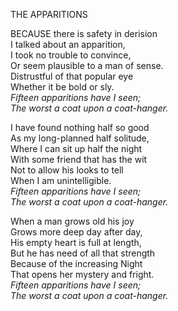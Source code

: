 THE APPARITIONS  
  
BECAUSE there is safety in derision  
I talked about an apparition,  
I took no trouble to convince,  
Or seem plausible to a man of sense.  
Distrustful of that popular eye  
Whether it be bold or sly.  
*Fifteen apparitions have I seen;*  
*The worst a coat upon a coat-hanger.*  
  
I have found nothing half so good  
As my long-planned half solitude,  
Where I can sit up half the night  
With some friend that has the wit  
Not to allow his looks to tell  
When I am unintelligible.  
*Fifteen apparitions have I seen;*  
*The worst a coat upon a coat-hanger.*  
  
When a man grows old his joy  
Grows more deep day after day,  
His empty heart is full at length,  
But he has need of all that strength  
Because of the increasing Night  
That opens her mystery and fright.  
*Fifteen apparitions have I seen;*  
*The worst a coat upon a coat-hanger.*  

